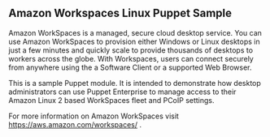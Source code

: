 ## Amazon Workspaces Linux Puppet Sample

Amazon WorkSpaces is a managed, secure cloud desktop service. You can use Amazon WorkSpaces to provision either Windows or Linux desktops in just a few minutes and quickly scale to provide thousands of desktops to workers across the globe. With Workspaces, users can connect securely from anywhere using the a Software Client or a supported Web Browser. 

This is a sample Puppet module. It is intended to demonstrate how desktop administrators can use Puppet Enterprise to manage access to their Amazon Linux 2 based WorkSpaces fleet and PCoIP settings.

For more information on Amazon WorkSpaces visit https://aws.amazon.com/workspaces/ . 